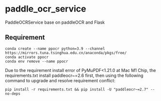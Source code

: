 # paddle_ocr_service
PaddleOCRService base on paddleOCR and Flask

## Requirement

```shell
conda create --name ppocr python=3.9 --channel https://mirrors.tuna.tsinghua.edu.cn/anaconda/pkgs/free/
conda activate ppocr
conda env remove --name ppocr
```

Due to the requirement install error of PyMuPDF<1.21.0 at Mac M1 Chip, 
the requirements.txt install paddleocr~=2.6 first,
then using the following command to upgrade and resolve requirement conflict:

```shell
pip install -r requirements.txt && pip install -U "paddleocr~=2.7" --no-deps
```